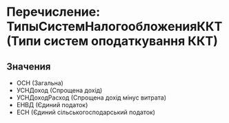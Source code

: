 ﻿# Перечисление: ТипыСистемНалогообложенияККТ (Типи систем оподаткування ККТ)

## Значения

- ОСН (Загальна)
- УСНДоход (Спрощена дохід)
- УСНДоходРасход (Спрощена дохід мінус витрата)
- ЕНВД (Єдиний податок)
- ЕСН (Єдиний сільськогосподарський податок)

